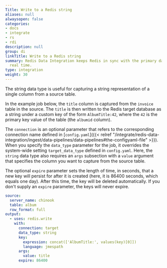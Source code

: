 ```yaml
---
Title: Write to a Redis string
aliases: null
alwaysopen: false
categories:
- docs
- integrate
- rs
- rdi
description: null
group: di
linkTitle: Write to a Redis string
summary: Redis Data Integration keeps Redis in sync with the primary database in near
  real time.
type: integration
weight: 30
---
```


The string data type is useful for capturing a string representation of a single column from
a source table.

In the example job below, the `title` column is captured from the `invoice` table in the source.
The `title` is then written to the Redis target database as a string under a custom key of the
form `AlbumTitle:42`, where the `42` is the primary key value of the table (the `albumid` column).

The `connection` is an optional parameter that refers to the corresponding connection name defined in
[`config.yaml`]({{< relref "/integrate/redis-data-integration/ingest/data-pipelines/data-pipelines#the-configyaml-file" >}}). 
When you specify the `data_type` parameter for the job, it overrides the system-wide setting `target_data_type` defined in `config.yaml`. Here, the `string` data type also requires an `args` subsection
with a `value` argument that specifies the column you want to capture from the source table.

The optional `expire` parameter sets the length of time, in seconds, that a new key will
persist for after it is created (here, it is 86400 seconds, which equals one day).
After this time, the key will be deleted automatically.
If you don't supply an `expire` parameter, the keys will never expire. 

```yaml
source:
  server_name: chinook
  table: album
  row_format: full
output:
  - uses: redis.write
    with:
      connection: target
      data_type: string
      key:
        expression: concat(['AlbumTitle:', values(key)[0]])
        language: jmespath
      args:
        value: title
      expire: 86400
```